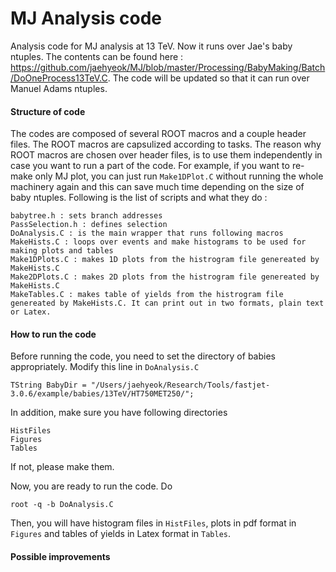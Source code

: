MJ Analysis code
=== 

Analysis code for MJ analysis at 13 TeV. Now it runs over Jae's baby ntuples. The contents can be found here : https://github.com/jaehyeok/MJ/blob/master/Processing/BabyMaking/Batch/DoOneProcess13TeV.C. The code will be updated so that it can run over Manuel Adams ntuples.

#### Structure of code  

The codes are composed of several ROOT macros and a couple header files. The ROOT macros are capsulized according to tasks. The reason why ROOT macros are chosen over header files, is to use them independently in case you want to run a part of the code. For example, if you want to re-make only MJ plot, you can just run `Make1DPlot.C` without running the whole machinery again and this can save much time depending on the size of baby ntuples. Following is the list of scripts and what they do :

    babytree.h : sets branch addresses 
    PassSelection.h : defines selection 
    DoAnalysis.C : is the main wrapper that runs following macros     
    MakeHists.C : loops over events and make histograms to be used for making plots and tables 
    Make1DPlots.C : makes 1D plots from the histrogram file genereated by MakeHists.C 
    Make2DPlots.C : makes 2D plots from the histrogram file genereated by MakeHists.C 
    MakeTables.C : makes table of yields from the histrogram file genereated by MakeHists.C. It can print out in two formats, plain text or Latex. 


#### How to run the code  

Before running the code, you need to set the directory of babies appropriately. Modify this line in `DoAnalysis.C` 

```
TString BabyDir = "/Users/jaehyeok/Research/Tools/fastjet-3.0.6/example/babies/13TeV/HT750MET250/";
```

In addition, make sure you have following directories 

```
HistFiles
Figures
Tables
```

If not, please make them. 

Now, you are ready to run the code. Do 

```
root -q -b DoAnalysis.C
```

Then, you will have histogram files in `HistFiles`, plots in pdf format in `Figures` and tables of yields in Latex format in `Tables`.  

#### Possible improvements 

